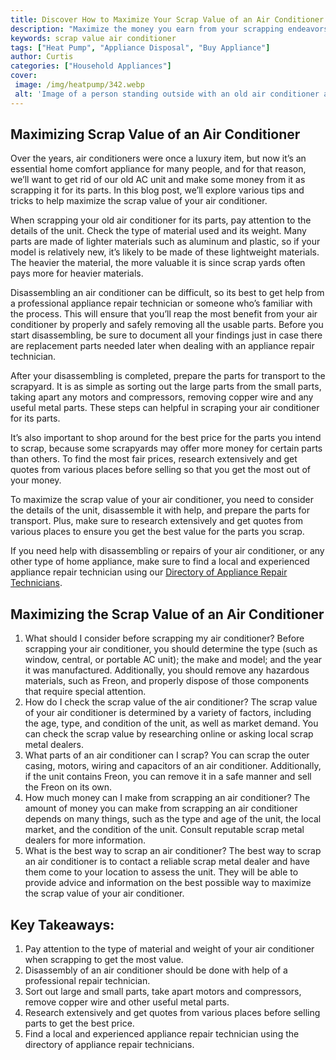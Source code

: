 ```yaml
---
title: Discover How to Maximize Your Scrap Value of an Air Conditioner
description: "Maximize the money you earn from your scrapping endeavors Learn easy steps to get the highest valuation of your air conditioner by following our simple methods"
keywords: scrap value air conditioner
tags: ["Heat Pump", "Appliance Disposal", "Buy Appliance"]
author: Curtis
categories: ["Household Appliances"]
cover: 
 image: /img/heatpump/342.webp
 alt: 'Image of a person standing outside with an old air conditioner and a recycling bin emphasizing the scrap value of an air conditioner'
---
```

## Maximizing Scrap Value of an Air Conditioner
Over the years, air conditioners were once a luxury item, but now it’s an essential home comfort appliance for many people, and for that reason, we’ll want to get rid of our old AC unit and make some money from it as scrapping it for its parts. In this blog post, we’ll explore various tips and tricks to help maximize the scrap value of your air conditioner.

When scrapping your old air conditioner for its parts, pay attention to the details of the unit. Check the type of material used and its weight. Many parts are made of lighter materials such as aluminum and plastic, so if your model is relatively new, it’s likely to be made of these lightweight materials. The heavier the material, the more valuable it is since scrap yards often pays more for heavier materials. 

Disassembling an air conditioner can be difficult, so its best to get help from a professional appliance repair technician or someone who’s familiar with the process. This will ensure that you’ll reap the most benefit from your air conditioner by properly and safely removing all the usable parts. Before you start disassembling, be sure to document all your findings just in case there are replacement parts needed later when dealing with an appliance repair technician.

After your disassembling is completed, prepare the parts for transport to the scrapyard. It is as simple as sorting out the large parts from the small parts, taking apart any motors and compressors, removing copper wire and any useful metal parts. These steps can helpful in scraping your air conditioner for its parts.

It’s also important to shop around for the best price for the parts you intend to scrap, because some scrapyards may offer more money for certain parts than others. To find the most fair prices, research extensively and get quotes from various places before selling so that you get the most out of your money. 

To maximize the scrap value of your air conditioner, you need to consider the details of the unit, disassemble it with help, and prepare the parts for transport. Plus, make sure to research extensively and get quotes from various places to ensure you get the best value for the parts you scrap. 

If you need help with disassembling or repairs of your air conditioner, or any other type of home appliance, make sure to find a local and experienced appliance repair technician using our [Directory of Appliance Repair Technicians](./pages/appliance-repair-technicians).

## Maximizing the Scrap Value of an Air Conditioner
1. What should I consider before scrapping my air conditioner?
 Before scrapping your air conditioner, you should determine the type (such as window, central, or portable AC unit); the make and model; and the year it was manufactured. Additionally, you should remove any hazardous materials, such as Freon, and properly dispose of those components that require special attention. 
2. How do I check the scrap value of the air conditioner?
 The scrap value of your air conditioner is determined by a variety of factors, including the age, type, and condition of the unit, as well as market demand. You can check the scrap value by researching online or asking local scrap metal dealers.
3. What parts of an air conditioner can I scrap?
 You can scrap the outer casing, motors, wiring and capacitors of an air conditioner. Additionally, if the unit contains Freon, you can remove it in a safe manner and sell the Freon on its own. 
4. How much money can I make from scrapping an air conditioner?
 The amount of money you can make from scrapping an air conditioner depends on many things, such as the type and age of the unit, the local market, and the condition of the unit. Consult reputable scrap metal dealers for more information.
5. What is the best way to scrap an air conditioner?
 The best way to scrap an air conditioner is to contact a reliable scrap metal dealer and have them come to your location to assess the unit. They will be able to provide advice and information on the best possible way to maximize the scrap value of your air conditioner.

## Key Takeaways: 
1. Pay attention to the type of material and weight of your air conditioner when scrapping to get the most value.
2. Disassembly of an air conditioner should be done with help of a professional repair technician. 
3. Sort out large and small parts, take apart motors and compressors, remove copper wire and other useful metal parts.
4. Research extensively and get quotes from various places before selling parts to get the best price.
5. Find a local and experienced appliance repair technician using the directory of appliance repair technicians.
